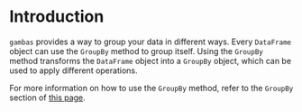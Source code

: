 # Introduction

`gambas` provides a way to group your data in different ways. Every `DataFrame` object can use the `GroupBy` method to group itself. Using the `GroupBy` method transforms the `DataFrame` object into a `GroupBy` object, which can be used to apply different operations.

For more information on how to use the `GroupBy` method, refer to the `GroupBy` section of [this page](docs/dataframe/reshaping.md).